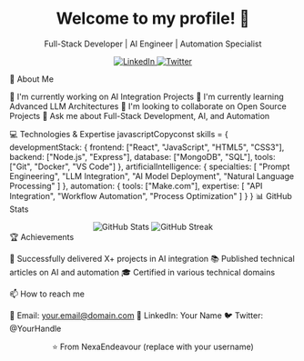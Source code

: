 <h1 align="center">Welcome to my profile! 👋</h1>
<div align="center">
  <p>Full-Stack Developer | AI Engineer | Automation Specialist</p>
</div>
<div align="center">
  <a href="YOUR_LINKEDIN_URL">
    <img src="https://img.shields.io/badge/LinkedIn-0077B5?style=for-the-badge&logo=linkedin&logoColor=white" alt="LinkedIn"/>
  </a>
  <a href="YOUR_TWITTER_URL">
    <img src="https://img.shields.io/badge/Twitter-1DA1F2?style=for-the-badge&logo=twitter&logoColor=white" alt="Twitter"/>
  </a>
</div>

🚀 About Me

🔭 I'm currently working on AI Integration Projects
🌱 I'm currently learning Advanced LLM Architectures
👯 I'm looking to collaborate on Open Source Projects
💬 Ask me about Full-Stack Development, AI, and Automation

💻 Technologies & Expertise
javascriptCopyconst skills = {
    developmentStack: {
        frontend: ["React", "JavaScript", "HTML5", "CSS3"],
        backend: ["Node.js", "Express"],
        database: ["MongoDB", "SQL"],
        tools: ["Git", "Docker", "VS Code"]
    },
    artificialIntelligence: {
        specialties: [
            "Prompt Engineering",
            "LLM Integration",
            "AI Model Deployment",
            "Natural Language Processing"
        ]
    },
    automation: {
        tools: ["Make.com"],
        expertise: [
            "API Integration",
            "Workflow Automation",
            "Process Optimization"
        ]
    }
}
📊 GitHub Stats
<div align="center">
  <img src="https://github-readme-stats.vercel.app/api?username=YOUR_USERNAME&show_icons=true&theme=dark" alt="GitHub Stats"/>
  <img src="https://github-readme-streak-stats.herokuapp.com/?user=YOUR_USERNAME&theme=dark" alt="GitHub Streak"/>
</div>
🏆 Achievements

🌟 Successfully delivered X+ projects in AI integration
📚 Published technical articles on AI and automation
🎓 Certified in various technical domains

📫 How to reach me

📧 Email: your.email@domain.com
💼 LinkedIn: Your Name
🐦 Twitter: @YourHandle


<div align="center">
  <p>⭐️ From NexaEndeavour (replace with your username)</p>
</div>
